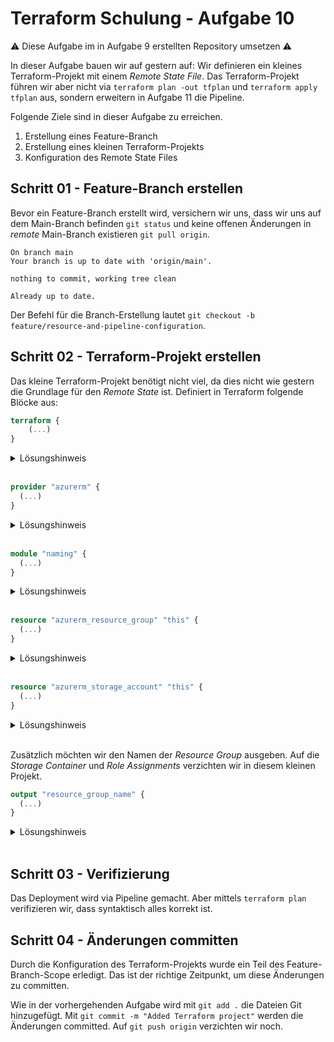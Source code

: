 # Terraform Schulung - Aufgabe 10

⚠️ Diese Aufgabe im in Aufgabe 9 erstellten Repository umsetzen ⚠️

In dieser Aufgabe bauen wir auf gestern auf: Wir definieren ein kleines Terraform-Projekt mit einem *Remote State File*. Das Terraform-Projekt führen wir aber nicht via `terraform plan -out tfplan` und `terraform apply tfplan` aus, sondern erweitern in Aufgabe 11 die Pipeline.

Folgende Ziele sind in dieser Aufgabe zu erreichen.

1. Erstellung eines Feature-Branch
2. Erstellung eines kleinen Terraform-Projekts
3. Konfiguration des Remote State Files

## Schritt 01 - Feature-Branch erstellen

Bevor ein Feature-Branch erstellt wird, versichern wir uns, dass wir uns auf dem Main-Branch befinden `git status` und keine offenen Änderungen in *remote* Main-Branch existieren `git pull origin`.

```
On branch main
Your branch is up to date with 'origin/main'.

nothing to commit, working tree clean
```

```
Already up to date.
```

Der Befehl für die Branch-Erstellung lautet `git checkout -b feature/resource-and-pipeline-configuration`.

## Schritt 02 - Terraform-Projekt erstellen

Das kleine Terraform-Projekt benötigt nicht viel, da dies nicht wie gestern die Grundlage für den *Remote State* ist. Definiert in Terraform folgende Blöcke aus:

```terraform
terraform {
    (...)
}
```

<details>
<summary>Lösungshinweis</summary>

Die *????* mit dem generierten Postfix ersetzen.

```terraform
terraform {
  required_version = "~> 1.6"
  required_providers {
    azurerm = {
      source  = "hashicorp/azurerm"
      version = "~> 4.29"
    }
  }
  backend "azurerm" {
    use_azuread_auth     = true
    resource_group_name  = "rg-workshop-????"
    storage_account_name = "stworkshop????"
    container_name       = "stct-workshop-???"
    key                  = "terraform.tfstate"
  }
}
```
</details>
<br>

```terraform
provider "azurerm" {
  (...)
}
```

<details>
<summary>Lösungshinweis</summary>

```terraform
provider "azurerm" {
  resource_provider_registrations = "core"

  storage_use_azuread = true
  environment         = "public"

  features {
  }
}
```
</details>
<br>

```terraform
module "naming" {
  (...)
}
```

<details>
<summary>Lösungshinweis</summary>

```terraform
module "naming" {
  source  = "Azure/naming/azurerm"
  version = "~> 0.4"
  suffix  = ["workshop"]
}
```
</details>
<br>

```terraform
resource "azurerm_resource_group" "this" {
  (...)
}
```

<details>
<summary>Lösungshinweis</summary>

```terraform
resource "azurerm_resource_group" "this" {
  name     = module.naming.resource_group.name_unique
  location = "West Europe"
}
```
</details>
<br>

```terraform
resource "azurerm_storage_account" "this" {
  (...)
}
```

<details>
<summary>Lösungshinweis</summary>

Hier könnt ihr auch auf euer Modul aus Aufgabe 7 und 8 zurückgreifen.

```terraform
resource "azurerm_storage_account" "this" {
  name                     = module.naming.storage_account.name_unique
  resource_group_name      = azurerm_resource_group.this.name
  location                 = azurerm_resource_group.this.location
  account_tier             = "Standard"
  account_replication_type = "LRS"

  # Authenticate via Entra ID
  shared_access_key_enabled       = false
  default_to_oauth_authentication = true

  # Use Infrastructure encryption
  infrastructure_encryption_enabled = true
}
```
</details>
<br>

Zusätzlich möchten wir den Namen der *Resource Group* ausgeben. Auf die *Storage Container* und *Role Assignments* verzichten wir in diesem kleinen Projekt.

```terraform
output "resource_group_name" {
  (...)
}
```

<details>
<summary>Lösungshinweis</summary>

```terraform
output "resource_group_name" {
  value = azurerm_resource_group.this.name
}
```
</details>
<br>

## Schritt 03 - Verifizierung

Das Deployment wird via Pipeline gemacht. Aber mittels `terraform plan` verifizieren wir, dass syntaktisch alles korrekt ist.

## Schritt 04 - Änderungen committen

Durch die Konfiguration des Terraform-Projekts wurde ein Teil des Feature-Branch-Scope erledigt. Das ist der richtige Zeitpunkt, um diese Änderungen zu committen.

Wie in der vorhergehenden Aufgabe wird mit `git add .` die Dateien Git hinzugefügt. Mit `git commit -m "Added Terraform project"` werden die Änderungen committed. Auf `git push origin` verzichten wir noch.